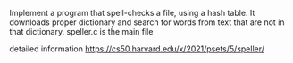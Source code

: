 Implement a program that spell-checks a file, using a hash table. It downloads proper dictionary and search for words from text that are not in that dictionary.
speller.c is the main file

detailed information
https://cs50.harvard.edu/x/2021/psets/5/speller/
